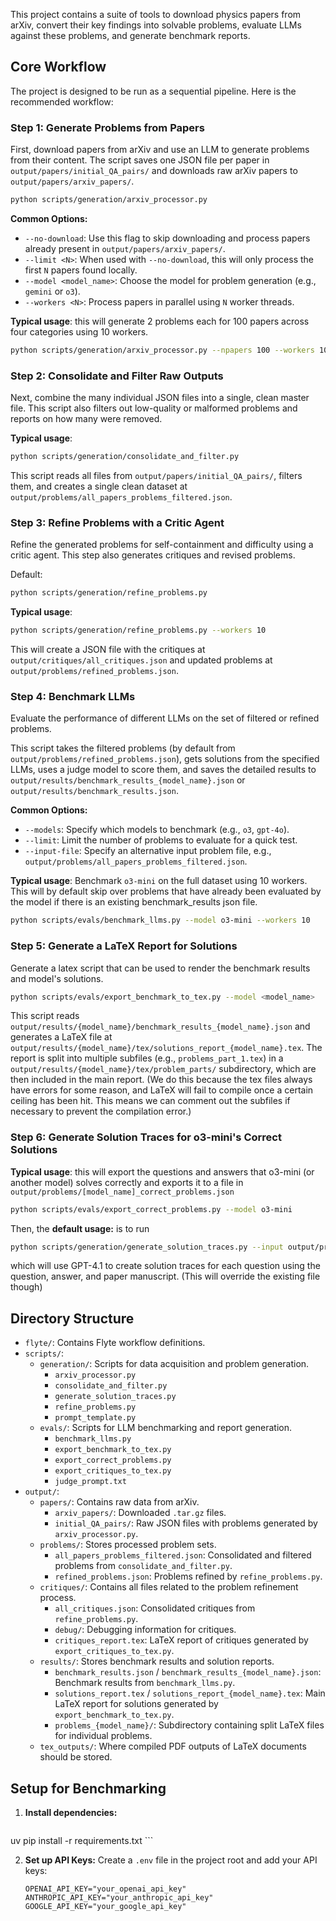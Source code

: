 This project contains a suite of tools to download physics papers from arXiv, convert their key findings into solvable problems, evaluate LLMs against these problems, and generate benchmark reports.

## Core Workflow

The project is designed to be run as a sequential pipeline. Here is the recommended workflow:

### Step 1: Generate Problems from Papers
First, download papers from arXiv and use an LLM to generate problems from their content. The script saves one JSON file per paper in `output/papers/initial_QA_pairs/` and downloads raw arXiv papers to `output/papers/arxiv_papers/`.

```bash
python scripts/generation/arxiv_processor.py
```

**Common Options:**
- `--no-download`: Use this flag to skip downloading and process papers already present in `output/papers/arxiv_papers/`.
- `--limit <N>`: When used with `--no-download`, this will only process the first `N` papers found locally.
- `--model <model_name>`: Choose the model for problem generation (e.g., `gemini` or `o3`).
- `--workers <N>`: Process papers in parallel using `N` worker threads.

**Typical usage**: this will generate 2 problems each for 100 papers across four categories using 10 workers.
```bash
python scripts/generation/arxiv_processor.py --npapers 100 --workers 10
```

### Step 2: Consolidate and Filter Raw Outputs
Next, combine the many individual JSON files into a single, clean master file. This script also filters out low-quality or malformed problems and reports on how many were removed.


**Typical usage**:
```bash
python scripts/generation/consolidate_and_filter.py
```
This script reads all files from `output/papers/initial_QA_pairs/`, filters them, and creates a single clean dataset at `output/problems/all_papers_problems_filtered.json`.

### Step 3: Refine Problems with a Critic Agent
Refine the generated problems for self-containment and difficulty using a critic agent. This step also generates critiques and revised problems.

Default: 
```bash
python scripts/generation/refine_problems.py
```
**Typical usage**:
```bash
python scripts/generation/refine_problems.py --workers 10
```

This will create a JSON file with the critiques at `output/critiques/all_critiques.json` and updated problems at `output/problems/refined_problems.json`.

### Step 4: Benchmark LLMs
Evaluate the performance of different LLMs on the set of filtered or refined problems.

This script takes the filtered problems (by default from `output/problems/refined_problems.json`), gets solutions from the specified LLMs, uses a judge model to score them, and saves the detailed results to `output/results/benchmark_results_{model_name}.json` or `output/results/benchmark_results.json`.

**Common Options:**
*   `--models`: Specify which models to benchmark (e.g., `o3`, `gpt-4o`).
*   `--limit`: Limit the number of problems to evaluate for a quick test.
*   `--input-file`: Specify an alternative input problem file, e.g., `output/problems/all_papers_problems_filtered.json`.

**Typical usage**: Benchmark `o3-mini` on the full dataset using 10 workers. This will by default skip over problems that have already been evaluated by the model if there is an existing benchmark_results json file.
```bash
python scripts/evals/benchmark_llms.py --model o3-mini --workers 10
```

### Step 5: Generate a LaTeX Report for Solutions
Generate a latex script that can be used to render the benchmark results and model's solutions.

```bash
python scripts/evals/export_benchmark_to_tex.py --model <model_name>
```
This script reads `output/results/{model_name}/benchmark_results_{model_name}.json` and generates a LaTeX file at `output/results/{model_name}/tex/solutions_report_{model_name}.tex`. The report is split into multiple subfiles (e.g., `problems_part_1.tex`) in a `output/results/{model_name}/tex/problem_parts/` subdirectory, which are then included in the main report. (We do this because the tex files always have errors for some reason, and LaTeX will fail to compile once a certain ceiling has been hit. This means we can comment out the subfiles if necessary to prevent the compilation error.)

### Step 6: Generate Solution Traces for o3-mini's Correct Solutions
**Typical usage**: this will export the questions and answers that o3-mini (or another model) solves correctly and exports it to a file in ```output/problems/[model_name]_correct_problems.json```
```bash
python scripts/evals/export_correct_problems.py --model o3-mini
```

Then, the **default usage:** is to run
```bash
python scripts/generation/generate_solution_traces.py --input output/problems/o3-mini_correct_problems.json --output output/problems/solution_traces.json
```
which will  use GPT-4.1 to create solution traces for each question using the question, answer, and paper manuscript. (This will override the existing file though)


## Directory Structure

-   `flyte/`: Contains Flyte workflow definitions.
-   `scripts/`:
    -   `generation/`: Scripts for data acquisition and problem generation.
        -   `arxiv_processor.py`
        -   `consolidate_and_filter.py`
        -   `generate_solution_traces.py`
        -   `refine_problems.py`
        -   `prompt_template.py`
    -   `evals/`: Scripts for LLM benchmarking and report generation.
        -   `benchmark_llms.py`
        -   `export_benchmark_to_tex.py`
        -   `export_correct_problems.py`
        -   `export_critiques_to_tex.py`
        -   `judge_prompt.txt`
-   `output/`:
    -   `papers/`: Contains raw data from arXiv.
        -   `arxiv_papers/`: Downloaded `.tar.gz` files.
        -   `initial_QA_pairs/`: Raw JSON files with problems generated by `arxiv_processor.py`.
    -   `problems/`: Stores processed problem sets.
        -   `all_papers_problems_filtered.json`: Consolidated and filtered problems from `consolidate_and_filter.py`.
        -   `refined_problems.json`: Problems refined by `refine_problems.py`.
    -   `critiques/`: Contains all files related to the problem refinement process.
        -   `all_critiques.json`: Consolidated critiques from `refine_problems.py`.
        -   `debug/`: Debugging information for critiques.
        -   `critiques_report.tex`: LaTeX report of critiques generated by `export_critiques_to_tex.py`.
    -   `results/`: Stores benchmark results and solution reports.
        -   `benchmark_results.json` / `benchmark_results_{model_name}.json`: Benchmark results from `benchmark_llms.py`.
        -   `solutions_report.tex` / `solutions_report_{model_name}.tex`: Main LaTeX report for solutions generated by `export_benchmark_to_tex.py`.
        -   `problems_{model_name}/`: Subdirectory containing split LaTeX files for individual problems.
    -   `tex_outputs/`: Where compiled PDF outputs of LaTeX documents should be stored.

## Setup for Benchmarking

1.  **Install dependencies:**
    ```bash
   uv pip install -r requirements.txt
    ```

2.  **Set up API Keys:** Create a `.env` file in the project root and add your API keys:
    ```
    OPENAI_API_KEY="your_openai_api_key"
    ANTHROPIC_API_KEY="your_anthropic_api_key"
    GOOGLE_API_KEY="your_google_api_key"
    ```
